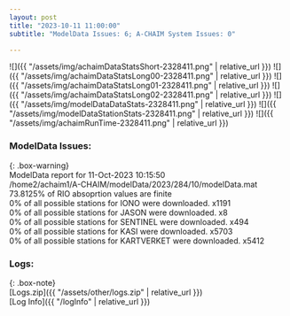 ```yaml
---
layout: post
title: "2023-10-11 11:00:00"
subtitle: "ModelData Issues: 6; A-CHAIM System Issues: 0"

---
```


![]({{ "/assets/img/achaimDataStatsShort-2328411.png" | relative_url }})
![]({{ "/assets/img/achaimDataStatsLong00-2328411.png" | relative_url }})
![]({{ "/assets/img/achaimDataStatsLong01-2328411.png" | relative_url }})
![]({{ "/assets/img/achaimDataStatsLong02-2328411.png" | relative_url }})
![]({{ "/assets/img/modelDataDataStats-2328411.png" | relative_url }})
![]({{ "/assets/img/modelDataStationStats-2328411.png" | relative_url }})
![]({{ "/assets/img/achaimRunTime-2328411.png" | relative_url }})


### ModelData Issues:  
  
{: .box-warning}  
 ModelData report for 11-Oct-2023 10:15:50   
 /home2/achaim1/A-CHAIM/modelData/2023/284/10/modelData.mat   
 73.8125% of RIO absoprtion values are finite   
 0% of all possible stations for IONO were downloaded. x1191   
 0% of all possible stations for JASON were downloaded. x8   
 0% of all possible stations for SENTINEL were downloaded. x494   
 0% of all possible stations for KASI were downloaded. x5703   
 0% of all possible stations for KARTVERKET were downloaded. x5412   
  


### Logs:  
  
{: .box-note}  
[Logs.zip]({{ "/assets/other/logs.zip" | relative_url }})  
[Log Info]({{ "/logInfo" | relative_url }})  
